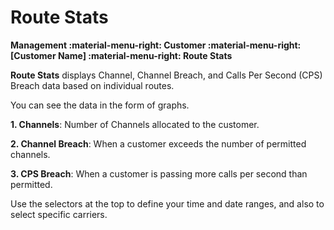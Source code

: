 # Route Stats

**Management :material-menu-right: Customer :material-menu-right: [Customer Name] :material-menu-right: Route Stats**

**Route Stats** displays Channel, Channel Breach, and Calls Per Second (CPS) Breach data based on individual routes.

You can see the data in the form of graphs.

**1. Channels**: Number of Channels allocated to the customer.

**2. Channel Breach**: When a customer exceeds the number of permitted channels.

**3. CPS Breach**: When a customer is passing more calls per second than permitted.

Use the selectors at the top to define your time and date ranges, and also to select specific carriers.
<!--stackedit_data:
eyJoaXN0b3J5IjpbLTUyOTgyMDc2OSwtNjk2NjM4NjE2LC0xND
Y3Mjk4NDU2XX0=
-->